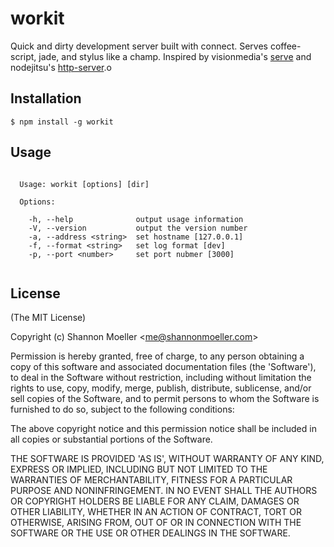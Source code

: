 workit
======

Quick and dirty development server built with connect. Serves coffee-script, jade, and stylus like a champ. Inspired by visionmedia's [serve](https://github.com/visionmedia/serve) and nodejitsu's [http-server](https://github.com/nodejitsu/http-server).o

Installation
------------

    $ npm install -g workit

Usage
-----

```

  Usage: workit [options] [dir]

  Options:

    -h, --help              output usage information
    -V, --version           output the version number
    -a, --address <string>  set hostname [127.0.0.1]
    -f, --format <string>   set log format [dev]
    -p, --port <number>     set port nubmer [3000]


```

License
-------

(The MIT License)

Copyright (c) Shannon Moeller &lt;me@shannonmoeller.com&gt;

Permission is hereby granted, free of charge, to any person obtaining
a copy of this software and associated documentation files (the
'Software'), to deal in the Software without restriction, including
without limitation the rights to use, copy, modify, merge, publish,
distribute, sublicense, and/or sell copies of the Software, and to
permit persons to whom the Software is furnished to do so, subject to
the following conditions:

The above copyright notice and this permission notice shall be
included in all copies or substantial portions of the Software.

THE SOFTWARE IS PROVIDED 'AS IS', WITHOUT WARRANTY OF ANY KIND,
EXPRESS OR IMPLIED, INCLUDING BUT NOT LIMITED TO THE WARRANTIES OF
MERCHANTABILITY, FITNESS FOR A PARTICULAR PURPOSE AND NONINFRINGEMENT.
IN NO EVENT SHALL THE AUTHORS OR COPYRIGHT HOLDERS BE LIABLE FOR ANY
CLAIM, DAMAGES OR OTHER LIABILITY, WHETHER IN AN ACTION OF CONTRACT,
TORT OR OTHERWISE, ARISING FROM, OUT OF OR IN CONNECTION WITH THE
SOFTWARE OR THE USE OR OTHER DEALINGS IN THE SOFTWARE.

